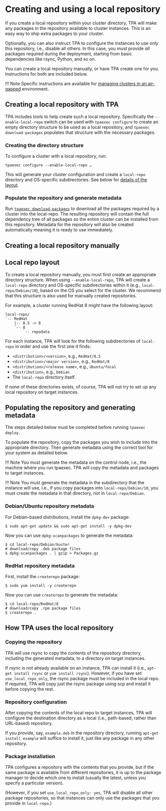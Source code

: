 # Creating and using a local repository

If you create a local repository within your cluster directory, TPA
will make any packages in the repository available to cluster instances.
This is an easy way to ship extra packages to your cluster.

Optionally, you can also instruct TPA to configure the instances to
use _only_ this repository, i.e., disable all others. In this case, you
must provide _all_ packages required during the deployment, starting
from basic dependencies like rsync, Python, and so on.

You can create a local repository manually, or have TPA create one for
you. Instructions for both are included below.

!!! Note
    Specific instructions are available for [managing clusters in an
    air-gapped](air-gapped.md) environment.

## Creating a local repository with TPA

TPA includes tools to help create such a local repository. Specifically
the `--enable-local-repo` switch can be used with `tpaexec configure` to
create an empty directory structure to be used as a local repository,
and `tpaexec download-packages` populates that structure with the
necessary packages.

### Creating the directory structure

To configure a cluster with a local repository, run:

    tpaexec configure --enable-local-repo …

This will generate your cluster configuration and create a `local-repo`
directory and OS-specific subdirectories. See below for [details of the
layout](#local-repo-layout).

### Populate the repository and generate metadata

Run [`tpaexec download-packages`](tpaexec-download-packages.md) to
download all the packages required by a cluster into the local-repo.
The resulting repository will contain the full dependency tree of all
packages so the entire cluster can be installed from this repository.
Metadata for the repository will also be created automatically meaning
it is ready to use immediately.

## Creating a local repository manually

## Local repo layout

To create a local repository manually, you must first create an
appropriate directory structure. When using `--enable-local-repo`,
TPA will create a `local-repo` directory and OS-specific
subdirectories within it (e.g., `local-repo/Debian/10`), based on the OS
you select for the cluster. We recommend that this structure is also
used for manually created repositories.

For example, a cluster running RedHat 8 might have the following layout:

```text
local-repo/
`-- RedHat
    |-- 8.5 -> 8
    `-- 8
        `-- repodata
```

For each instance, TPA will look for the following subdirectories of
`local-repo` in order and use the first one it finds:

* `<distribution>/<version>`, e.g., `RedHat/8.5`
* `<distribution>/<major version>`, e.g., `RedHat/8`
* `<distribution>/<release name>`, e.g., `Ubuntu/focal`
* `<distribution>`, e.g., `Debian`
* The `local-repo` directory itself.

If none of these directories exists, of course, TPA will not try to
set up any local repository on target instances.

## Populating the repository and generating metadata

The steps detailed below must be completed before running
`tpaexec deploy`.

To populate the repository, copy the packages you wish to include into
the appropriate directory. Then generate metadata using the correct
tool for your system as detailed below.

!!! Note
    You must generate the metadata on the control node, i.e., the machine
    where you run tpaexec. TPA will copy the metadata and packages to
    target instances.

!!! Note
    You must generate the metadata in the subdirectory that the instance
    will use, i.e., if you copy packages into `local-repo/Debian/10`, you
    must create the metadata in that directory, not in `local-repo/Debian`.

### Debian/Ubuntu repository metadata

For Debian-based distributions, install the `dpkg-dev` package:

```shell
$ sudo apt-get update && sudo apt-get install -y dpkg-dev
```

Now you can use `dpkg-scanpackages` to generate the metadata:

```shell
$ cd local-repo/Debian/buster
# download/copy .deb package files
$ dpkg-scanpackages . | gzip > Packages.gz
```

### RedHat repository metadata

First, install the `createrepo` package:

```shell
$ sudo yum install -y createrepo
```

Now you can use `createrepo` to generate the metadata:

```shell
$ cd local-repo/RedHat/8
# download/copy .rpm package files
$ createrepo .
```

## How TPA uses the local repository

### Copying the repository

TPA will use rsync to copy the contents of the repository directory,
including the generated metadata, to a directory on target instances.

If rsync is not already available on an instance, TPA can install it
(i.e., `apt-get install rsync` or `yum install rsync`). However, if you
have set `use_local_repo_only`, the rsync package must be included in
the local repo. If required, TPA will copy just the rsync package
using scp and install it before copying the rest.

### Repository configuration

After copying the contents of the local repo to target instances,
TPA will configure the destination directory as a local (i.e.,
path-based, rather than URL-based) repository.

If you provide, say, `example.deb` in the repository
directory, running `apt-get install example` will suffice to install it,
just like any package in any other repository.

### Package installation

TPA configures a repository with the contents that you provide, but
if the same package is available from different repositories, it is up
to the package manager to decide which one to install (usually the
latest, unless you specify a particular version).

(However, if you set `use_local_repo_only: yes`, TPA will disable
all other package repositories, so that instances can only use the
packages that you provide in `local-repo`.)
